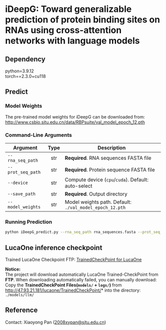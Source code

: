 # iDeepG: Toward generalizable prediction of protein binding sites on RNAs using cross-attention networks with language models

## Dependency
python=3.9.12  
torch==2.3.0+cu118

## Predict
### Model Weights
The pre-trained model weights for iDeepG can be downloaded from: http://www.csbio.sjtu.edu.cn/data/RBPsuite/val_model_epoch_12.pth

### Command-Line Arguments
| Argument             |  Type  | Description                                                         |
|----------------------|:------:|---------------------------------------------------------------------|
| `--rna_seq_path`     |  str   | **Required**. RNA sequences FASTA file                              |
| `--prot_seq_path`    |  str   | **Required**. Protein sequence FASTA file                           |
| `--device`          |  str   | Compute device (`cpu`/`cuda`). Default: auto-select                |
| `--save_path`       |  str   | **Required**. Output directory                                     |
| `--model_weights`   |  str   | Model weights path. Default: `./val_model_epoch_12.pth`            |

### Running Prediction
```bash
python iDeepG_predict.py --rna_seq_path rna_sequences.fasta --prot_seq_path protein_sequence.fasta --device cuda --save_path ./results
```

## LucaOne inference checkpoint
Trained LucaOne Checkpoint FTP: <a href='http://47.93.21.181/lucaone/TrainedCheckPoint/'>TrainedCheckPoint for LucaOne</a>

**Notice:**    
The project will download automatically LucaOne Trained-CheckPoint from **FTP**.
When downloading automatically failed, you can manually download:
Copy the **TrainedCheckPoint Files(`models/` + `logs/`)** from <href> http://47.93.21.181/lucaone/TrainedCheckPoint/* </href> into the directory: `./models/llm/`

## Reference
Contact: Xiaoyong Pan (2008xypan@sjtu.edu.cn)
